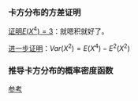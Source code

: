 ### 卡方分布的方差证明

[证明$E(X^4) = 3$](https://math.stackexchange.com/questions/1917647/proving-ex4-3%CF%834)：就嗯积就好了。

[进一步证明](https://math.stackexchange.com/questions/620045/mean-and-variance-of-squared-gaussian-y-x2-where-x-sim-mathcaln0-sigma)：$Var(X^2) = E(X^4) - E^2(X^2)$

### 推导卡方分布的概率密度函数

[参考](https://statproofbook.github.io/P/chi2-pdf.html)